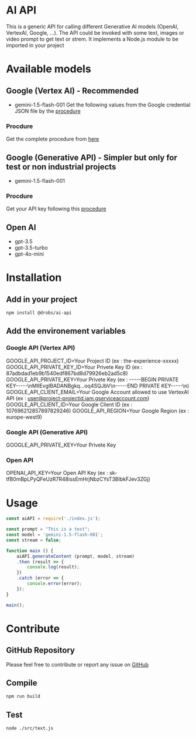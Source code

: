 # AI API

This is a generic API for calling different Generative AI models (OpenAI, VertexAI, Google, ...). The API could be invoked with some text, images or video prompt to get text or strem. It implements a Node.js module to be imported in your project

# Available models
## Google (Vertex AI) - Recommended
 - gemini-1.5-flash-001
  Get the following values from the Google credential JSON file by the <a href="https://stackoverflow.com/questions/58460476/where-to-find-credentials-json-for-google-api-client" target=" blank">procedure</a>
### Procdure
  Get the complete procedure from <a href="https://developers.google.com/workspace/guides/create-credentials?hl=fr#service-account" target=" blank">here</a>
## Google (Generative API) - Simpler but only for test or non industrial projects
 - gemini-1.5-flash-001
### Procdure
  Get your API key following this <a href="https://ai.google.dev/gemini-api/docs/api-key?hl=fr" target=" blank">procedure</a>
## Open AI
 - gpt-3.5
 - gpt-3.5-turbo
 - gpt-4o-mini

# Installation
## Add in your project
```bash
npm install @drobs/ai-api
```
## Add the environement variables
### Google API (Vertex API) 
GOOGLE_API_PROJECT_ID=Your Project ID (ex : the-experience-xxxxx)
GOOGLE_API_PRIVATE_KEY_ID=Your Privete Key ID (ex : 87adbdad1eb9b1540edf867bd8d79926eb2ad5c8)
GOOGLE_API_PRIVATE_KEY=Your Privete Key (ex : -----BEGIN PRIVATE KEY-----\nMIIEvgIBADANBgkq...oq4SQJbV\n-----END PRIVATE KEY-----\n)
GOOGLE_API_CLIENT_EMAIL=Your Google Account allowed to use VertexAI API (ex : user@project-projectid.iam.gserviceaccount.com)
GOOGLE_API_CLIENT_ID=Your Google Client ID (ex : 107696212857897829246)
GOOGLE_API_REGION=Your Google Region (ex : europe-west9)
### Google API (Generative API)
GOOGLE_API_PRIVATE_KEY=Your Privete Key
### Open API
OPENAI_API_KEY=Your Open API Key (ex : sk-tfB0mBpLPyQFeUzR7R48issEmHrjNbzCYsT3BlbkFJev3ZGj)

# Usage
```js
const aiAPI = require('./index.js');

const prompt = "This is a test";
const model = 'gemini-1.5-flash-001';
const stream = false;

function main () {
    aiAPI.generateContent (prompt, model, stream)
    .then (result => {
        console.log(result);
    })
    .catch (error => {
        console.error(error);
    }); 
}

main();
```

# Contribute
## GitHub Repository
Please feel free to contribute or report any issue on <a href="https://github.com/ddrobecq/ai-api" target="_blank">GitHub</a>
## Compile
```bash
npm run build
```
## Test
```bash
node ./src/text.js
```
